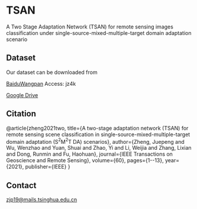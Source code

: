 # TSAN
A Two Stage Adaptation Network (TSAN) for remote sensing images classification under single-source-mixed-multiple-target domain adaptation scenario


## Dataset

Our dataset can be downloaded from 

[BaiduWangpan](https://pan.baidu.com/s/1QWQNFsPQ_TJyt-F7mP7UYg) Access: jz4k

[Google Drive](https://drive.google.com/file/d/1UoA8FVFYk6iwzekGpTUNN98D4Mmxrdvb/view?usp=sharing)


## Citation

@article{zheng2021two,
  title={A two-stage adaptation network (TSAN) for remote sensing scene classification in single-source-mixed-multiple-target domain adaptation (S$^2$M$^2$T DA) scenarios},
  author={Zheng, Juepeng and Wu, Wenzhao and Yuan, Shuai and Zhao, Yi and Li, Weijia and Zhang, Lixian and Dong, Runmin and Fu, Haohuan},
  journal={IEEE Transactions on Geoscience and Remote Sensing},
  volume={60},
  pages={1--13},
  year={2021},
  publisher={IEEE}
}


## Contact
zjp19@mails.tsinghua.edu.cn
